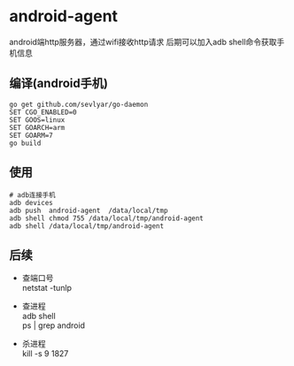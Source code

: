 # android-agent
android端http服务器，通过wifi接收http请求
后期可以加入adb shell命令获取手机信息

## 编译(android手机)
```
go get github.com/sevlyar/go-daemon
SET CGO_ENABLED=0
SET GOOS=linux
SET GOARCH=arm
SET GOARM=7
go build

```

## 使用
```
# adb连接手机
adb devices
adb push  android-agent  /data/local/tmp
adb shell chmod 755 /data/local/tmp/android-agent
adb shell /data/local/tmp/android-agent

```

## 后续
- 查端口号  
netstat -tunlp  

- 查进程  
adb shell  
ps | grep android  

- 杀进程  
kill -s 9 1827  
